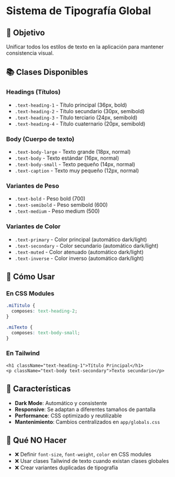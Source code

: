 # Sistema de Tipografía Global

## 🎯 **Objetivo**

Unificar todos los estilos de texto en la aplicación para mantener consistencia visual.

## 📚 **Clases Disponibles**

### **Headings (Títulos)**
- `.text-heading-1` - Título principal (36px, bold)
- `.text-heading-2` - Título secundario (30px, semibold) 
- `.text-heading-3` - Título terciario (24px, semibold)
- `.text-heading-4` - Título cuaternario (20px, semibold)

### **Body (Cuerpo de texto)**
- `.text-body-large` - Texto grande (18px, normal)
- `.text-body` - Texto estándar (16px, normal)
- `.text-body-small` - Texto pequeño (14px, normal)
- `.text-caption` - Texto muy pequeño (12px, normal)

### **Variantes de Peso**
- `.text-bold` - Peso bold (700)
- `.text-semibold` - Peso semibold (600)
- `.text-medium` - Peso medium (500)

### **Variantes de Color**
- `.text-primary` - Color principal (automático dark/light)
- `.text-secondary` - Color secundario (automático dark/light)
- `.text-muted` - Color atenuado (automático dark/light)
- `.text-inverse` - Color inverso (automático dark/light)

## 🚀 **Cómo Usar**

### **En CSS Modules**
```css
.miTitulo {
  composes: text-heading-2;
}

.miTexto {
  composes: text-body-small;
}
```

### **En Tailwind**
```tsx
<h1 className="text-heading-1">Título Principal</h1>
<p className="text-body text-secondary">Texto secundario</p>
```

## 🎨 **Características**

- **Dark Mode**: Automático y consistente
- **Responsive**: Se adaptan a diferentes tamaños de pantalla
- **Performance**: CSS optimizado y reutilizable
- **Mantenimiento**: Cambios centralizados en `app/globals.css`

## 🚫 **Qué NO Hacer**

- ❌ Definir `font-size`, `font-weight`, `color` en CSS modules
- ❌ Usar clases Tailwind de texto cuando existan clases globales
- ❌ Crear variantes duplicadas de tipografía
